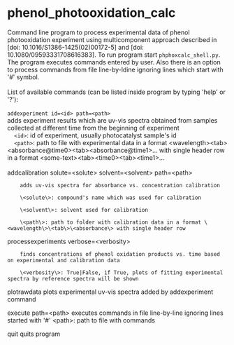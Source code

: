 # phenol_photooxidation_calc
Command line program to process experimental data of phenol photooxidation experiment using multicomponent approach described in \[doi: 10.1016/S1386-1425(02)00172-5\] and \[doi: 10.1080/09593331708616383\]. To run program start `phphoxcalc_shell.py`. The program executes commands entered by user. Also there is an option to process commands from file line-by-ldine ignoring lines which start with '#' symbol.\
\
List of available commands (can be listed inside program by typing 'help' or '?'):\
\
`addexperiment id=<id> path=<path>`\
adds experiment results which are uv-vis spectra obtained from samples collected at different time from the beginning of experiment\
&nbsp;&nbsp;&nbsp;&nbsp;`<id>`: id of experiment, usually photocatalyst sample's id\
&nbsp;&nbsp;&nbsp;&nbsp;`<path>`: path to file with experimental data in a format \<wavelength\>\<tab\>\<absorbance@time0\>\<tab\>\<absorbance@time1\>... with single header row in a format \<some-text\>\<tab\>\<time0\>\<tab\>\<time1\>...\
\
addcalibration solute=\<solute\> solvent=\<solvent\> path=\<path\>

        adds uv-vis spectra for absorbance vs. concentration calibration

        \<solute\>: compound's name which was used for calibration

        \<solvent\>: solvent used for calibration

        \<path\>: path to folder with calibration data in a format \<wavelength\>\<tab\>\<absorbance\> with single header row


processexperiments verbose=\<verbosity\>

        finds concentrations of phenol oxidation products vs. time based on experimental and calibration data

        \<verbosity\>: True|False, if True, plots of fitting experimental spectra by reference spectra will be shown

plotrawdata
        plots experimental uv-vis spectra added by addexperiment command

execute path=\<path\>
        executes commands in file line-by-line ignoring lines started with '#'
        \<path\>: path to file with commands

quit
        quits program
